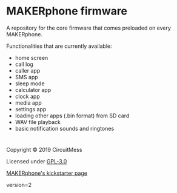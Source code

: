 

# MAKERphone firmware 

A repository for the core firmware that comes preloaded on every MAKERphone.

Functionalities that are currently available:
- home screen
- call log
- caller app
- SMS app
- sleep mode
- calculator app
- clock app
- media app
- settings app
- loading other apps (.bin format) from SD card
- WAV file playback
- basic notification sounds and ringtones

#

Copyright © 2019 CircuitMess

Licensed under [GPL-3.0](https://www.gnu.org/licenses/gpl-3.0.html)

[MAKERphone's kickstarter page](https://www.kickstarter.com/projects/albertgajsak/makerphone-an-educational-diy-mobile-phone/updates)


version=2
